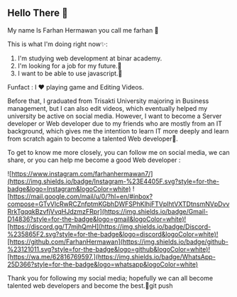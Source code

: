 ## Hello There  👋
My name Is Farhan Hermawan you call me farhan 👋

This is what I'm doing right now✨:
 1. I'm studying web development at binar academy.
 2. I'm looking for a job for my future.🔭
 3. I want to be able to use javascript.🤣


 Funfact : I ❤️ playing game and Editing Videos.

Before that, I graduated from Trisakti University majoring in Business management, but I can also edit videos, which eventually helped my university be active on social media. However, I want to become a Server developer or Web developer due to my friends who are mostly from an IT background, which gives me the intention to learn IT more deeply and learn from scratch again to become a talented Web developer🚀.

To get to know me more closely, you can follow me on social media, we can share, or you can help me become a good Web developer :



![https://www.instagram.com/farhanhermawan7/](https://img.shields.io/badge/Instagram-%23E4405F.svg?style=for-the-badge&logo=Instagram&logoColor=white) ![https://mail.google.com/mail/u/0/?hl=en/#inbox?compose=GTvVlcRwRCZnfptmKGbhDWFSPhKlhjFTVplhtVXTDtnsmNVpDvvRrkTgqqkBzvfjVvqHJdzmzFRpr](https://img.shields.io/badge/Gmail-D14836?style=for-the-badge&logo=gmail&logoColor=white)![https://discord.gg/T7mjhQmH](https://img.shields.io/badge/Discord-%235865F2.svg?style=for-the-badge&logo=discord&logoColor=white)![https://github.com/FarhanHermawan](https://img.shields.io/badge/github-%23121011.svg?style=for-the-badge&logo=github&logoColor=white)![https://wa.me/62816769597.](https://img.shields.io/badge/WhatsApp-25D366?style=for-the-badge&logo=whatsapp&logoColor=white)


Thank you for following my social media; hopefully we can all become talented web developers and become the best.👋git push